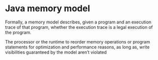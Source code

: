 # Java memory model

Formally, a memory model describes, given a program and an execution trace of that program, whether the execution trace
is a legal execution of the program.

The processor or the runtime to reorder memory operations or program statements for optimization and performance
reasons, as long as, write visibilities guaranteed by the model aren’t violated

